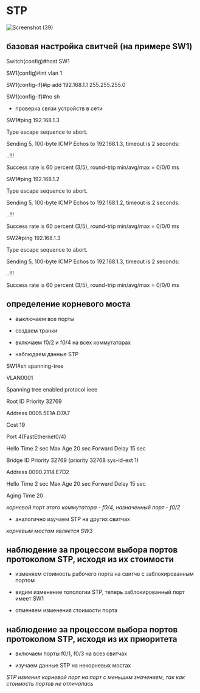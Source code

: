 # STP

![Screenshot (39)](https://user-images.githubusercontent.com/99132039/169892600-5de73b12-7a9c-4f6c-8fc4-f9a74ff3fa17.png)

## базовая настройка свитчей (на примере SW1)

Switch(config)#host SW1

SW1(config)#int vlan 1

SW1(config-if)#ip add 192.168.1.1 255.255.255.0

SW1(config-if)#no sh

- проверка связи устройств в сети

SW1#ping 192.168.1.3

Type escape sequence to abort.

Sending 5, 100-byte ICMP Echos to 192.168.1.3, timeout is 2 seconds:

..!!!

Success rate is 60 percent (3/5), round-trip min/avg/max = 0/0/0 ms

SW1#ping 192.168.1.2

Type escape sequence to abort.

Sending 5, 100-byte ICMP Echos to 192.168.1.2, timeout is 2 seconds:

..!!!

Success rate is 60 percent (3/5), round-trip min/avg/max = 0/0/0 ms

SW2#ping 192.168.1.3

Type escape sequence to abort.

Sending 5, 100-byte ICMP Echos to 192.168.1.3, timeout is 2 seconds:

..!!!

Success rate is 60 percent (3/5), round-trip min/avg/max = 0/0/0 ms

## определение корневого моста


- выключаем все порты

- создаем транки 

- включаем f0/2 и f0/4 на всех коммутаторах

- наблюдаем данные STP

SW1#sh spanning-tree 

VLAN0001

Spanning tree enabled protocol ieee

Root ID    Priority    32769
  
  Address     0005.5E1A.D7A7
 
 Cost        19

Port        4(FastEthernet0/4)

Hello Time  2 sec  Max Age 20 sec  Forward Delay 15 sec

  Bridge ID  Priority    32769  (priority 32768 sys-id-ext 1)
 
 Address     0090.2114.E7D2

Hello Time  2 sec  Max Age 20 sec  Forward Delay 15 sec
  
  Aging Time  20
  
  *корневой порт этого коммутатора - f0/4, назначенный порт - f0/2*
  
  - аналогично изучаем STP на других свитчах

*корневым мостом является SW3*

## наблюдение за процессом выбора портов протоколом STP, исходя из их стоимости

- изменяем стоимость рабочего порта на свитче с заблокированным портом

- видим изменение топологии STP, теперь заблокированный порт имеет SW1

- отменяем изменения стоимости порта

## наблюдение за процессом выбора портов протоколом STP, исходя из их приоритета 

- включаем порты f0/1, f0/3 на всез свитчах

- изучаем данные STP на некорневых мостах

*STP изменил корневой порт на порт с меньшим значением, так как стоимость портов не отличалась*

